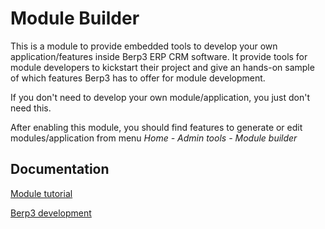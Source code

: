 Module Builder
==============

This is a module to provide embedded tools to develop your own application/features inside Berp3 ERP CRM software.
It provide tools for module developers to kickstart their project and give an hands-on sample of which features Berp3
has to offer for module development.

If you don't need to develop your own module/application, you just don't need this.

After enabling this module, you should find features to generate or edit modules/application from menu *Home - Admin tools - Module builder*

Documentation
-------------

[Module tutorial](https://bonaerp.com/index.php/Module_development)

[Berp3 development](https://bonaerp.com/index.php/Developer_documentation)

